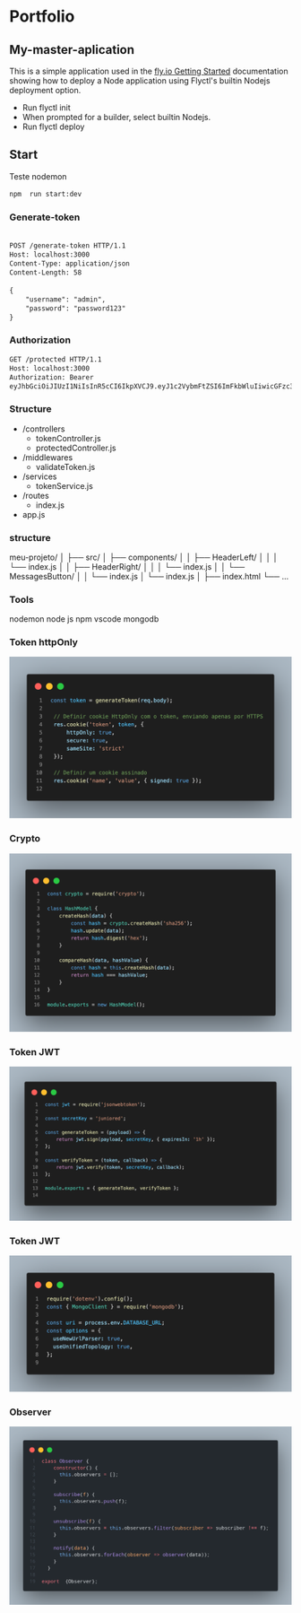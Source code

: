 # Portfolio

## My-master-aplication

This is a simple application used in the [fly.io Getting Started](https://fly.io/docs/getting-started/node/)  documentation showing how to deploy a Node application using Flyctl's builtin Nodejs deployment option.

* Run flyctl init
* When prompted for a builder, select builtin Nodejs.
* Run flyctl deploy


## Start 

Teste nodemon
```sh 
npm  run start:dev 
```

### Generate-token
```http

POST /generate-token HTTP/1.1
Host: localhost:3000
Content-Type: application/json
Content-Length: 58

{
    "username": "admin",
    "password": "password123"
}
```

### Authorization

```http
GET /protected HTTP/1.1
Host: localhost:3000
Authorization: Bearer eyJhbGciOiJIUzI1NiIsInR5cCI6IkpXVCJ9.eyJ1c2VybmFtZSI6ImFkbWluIiwicGFzc3dvcmQiOiJwYXNzd29yZDEyMyIsImlhdCI6MTY4NzYxOTkwNCwiZXhwIjoxNjg3NjIzNTA0fQ.wBgpkLYHrtbkkGp32I2yoI2Exp9hmLi5OwSGyGDdn4w
```
### Structure
- /controllers
  - tokenController.js
  - protectedController.js
- /middlewares
  - validateToken.js
- /services
  - tokenService.js
- /routes
  - index.js
- app.js



### structure 

meu-projeto/
│
├── src/
│   ├── components/
│   │   ├── HeaderLeft/
│   │   │   └── index.js
│   │   ├── HeaderRight/
│   │   │   └── index.js
│   │   └── MessagesButton/
│   │       └── index.js
│   └── index.js
│
├── index.html
└── ...


### Tools
nodemon
node js
npm
vscode
mongodb

### Token httpOnly 

![Texto alternativo](https://github.com/juniored22/my-store/blob/master/public/img/token-in-httpOnly.png)


### Crypto 

![Texto alternativo](https://github.com/juniored22/my-store/blob/master/public/img/cryptografia.png)


### Token JWT 

![Texto alternativo](https://github.com/juniored22/my-store/blob/master/public/img/token-jwt.png)


### Token JWT 

![Texto alternativo](https://github.com/juniored22/my-store/blob/master/public/img/varial-ambiente.png)

### Observer 

![Texto alternativo](https://github.com/juniored22/my-store/blob/develop/public/img/observer.png)



